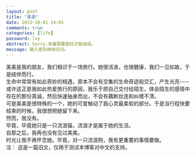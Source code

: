 ```yaml
---
layout: post
title: "美美"
date: 2013-10-01 14:03
comments: true
categories: [life]
password: lxy
abstract: Sorry.本篇需要密码才能阅读。
message: 输入密码继续访问。
---
```


美美是我的朋友，我们相识于一场旅行。<!--more-->她很活泼，也很健康，我们一见如故，于是结伴而行。  
生命中常常有如此奇妙的相遇，原本不会有交集的生命奇迹般交汇，产生光亮----或许这正是我如此热爱旅行的原因，我乐于把自己交付给陌生，体会陌生的感情中存在的那份真诚，然后快速抽身而出，不会有藕断丝连和纠缠不清。  
可是美美是很特殊的一个，她的可爱触动了我心灵最柔软的部分。于是当行程快要结束的时候，我很想把她留下来。  
然而，我没有。  
毕竟，毕竟她只是一只流浪猫，流浪才是属于她的生活。  
自那之后，我再也没有见过美美。  
时光让我不再怀念她。毕竟，对一只流浪狗，我有更重要的事情要做。  
注： 这是一篇旧文，仅用于测试本博客对中文的支持。